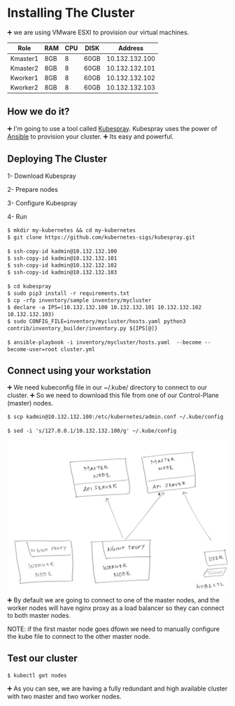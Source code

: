 # Installing The Cluster

➕ we are using VMware ESXI to provision our virtual machines.

|Role|RAM|CPU|DISK|Address|
|----|---|---|----|-------|
|Kmaster1|8GB|8|60GB|10.132.132.100|
|Kmaster2|8GB|8|60GB|10.132.132.101|
|Kworker1|8GB|8|60GB|10.132.132.102|
|Kworker2|8GB|8|60GB|10.132.132.103|

## How we do it?
➕ I'm going to use a tool called [Kubespray](https://github.com/kubernetes-sigs/kubespray). Kubespray uses the power of [Ansible](https://www.ansible.com/) to provision your cluster.
➕ Its easy and powerful.

## Deploying The Cluster
1- Download Kubespray

2- Prepare nodes

3- Configure Kubespray

4- Run


```
$ mkdir my-kubernetes && cd my-kubernetes
$ git clone https://github.com/kubernetes-sigs/kubespray.git

$ ssh-copy-id kadmin@10.132.132.100
$ ssh-copy-id kadmin@10.132.132.101
$ ssh-copy-id kadmin@10.132.132.102
$ ssh-copy-id kadmin@10.132.132.103

$ cd kubespray
$ sudo pip3 install -r requirements.txt
$ cp -rfp inventory/sample inventory/mycluster
$ declare -a IPS=(10.132.132.100 10.132.132.101 10.132.132.102 10.132.132.103)
$ sudo CONFIG_FILE=inventory/mycluster/hosts.yaml python3 contrib/inventory_builder/inventory.py ${IPS[@]}

$ ansible-playbook -i inventory/mycluster/hosts.yaml  --become --become-user=root cluster.yml
```
## Connect using your workstation
➕ We need kubeconfig file in our ~/.kube/ directory to connect to our cluster.
➕ So we need to download this file from one of our Control-Plane (master) nodes.

```
$ scp kadmin@10.132.132.100:/etc/kubernetes/admin.conf ~/.kube/config

$ sed -i 's/127.0.0.1/10.132.132.100/g' ~/.kube/config
```
<img src='vlcsnap-2022-04-21-14h10m24s271.png'>
➕ By default we are going to connect to one of the master nodes, and the worker nodes will have nginx proxy as a load balancer so they can connect to both master nodes.

NOTE: if the first master node goes dfown we need to manually configure the kube file to connect to the other master node.
## Test our cluster

```
$ kubectl get nodes
```
➕ As you can see, we are having a fully redundant and high available cluster with two master and two worker nodes.
